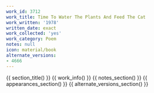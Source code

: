 ```yaml
---
work_id: 3712
work_title: Time To Water The Plants And Feed The Cat
work_written: '1978'
written_date: exact
work_collected: 'yes'
work_category: Poem
notes: null
icon: material/book
alternate_versions:
- 4666
---
```


{{ section_title() }}
{{ work_info() }}
{{ notes_section() }}
{{ appearances_section() }}
{{ alternate_versions_section() }}